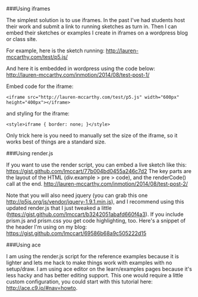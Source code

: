###Using iframes

The simplest solution is to use iframes. In the past I've had students host their work and submit a link to running sketches as turn in. Then I can embed their sketches or examples I create in iframes on a wordpress blog or class site.

For example, here is the sketch running:
http://lauren-mccarthy.com/test/p5.js/

And here it is embedded in wordpress using the code below:<br>
http://lauren-mccarthy.com/inmotion/2014/08/test-post-1/

Embed code for the iframe:

`<iframe src="http://lauren-mccarthy.com/test/p5.js" width="600px" height="400px"></iframe>`

and styling for the iframe:

`<style>iframe { border: none; }</style>`

Only trick here is you need to manually set the size of the iframe, so it works best of things are a standard size.


###Using render.js

If you want to use the render script, you can embed a live sketch like this:
https://gist.github.com/lmccart/77b004bd0455a246c7d2
The key parts are the layout of the HTML (div.example > pre > code), and the renderCode() call at the end.
http://lauren-mccarthy.com/inmotion/2014/08/test-post-2/

Note that you will also need jquery (you can grab this one http://p5js.org/js/vendor/jquery-1.9.1.min.js), and I recommend using this updated render.js that I just tweaked a little (https://gist.github.com/lmccart/b3242051abafd660f4a3). If you include prism.js and prism.css you get code highlighting, too. Here's a snippet of the header I'm using on my blog:
https://gist.github.com/lmccart/69586b68a9c505222d15


###Using ace

I am using the render.js script for the reference examples because it is lighter and lets me hack to make things work with examples with no setup/draw. I am using ace editor on the learn/examples pages because it's less hacky and has better editing support. This one would require a little custom configuration, you could start with this tutorial here: http://ace.c9.io/#nav=howto. 
